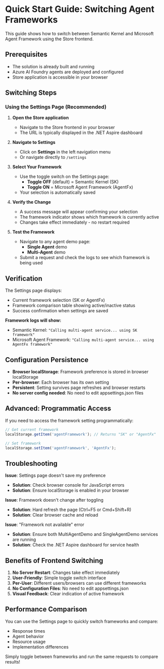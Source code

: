 # Quick Start Guide: Switching Agent Frameworks

This guide shows how to switch between Semantic Kernel and Microsoft Agent Framework using the Store frontend.

## Prerequisites
- The solution is already built and running
- Azure AI Foundry agents are deployed and configured
- Store application is accessible in your browser

## Switching Steps

### Using the Settings Page (Recommended)

1. **Open the Store application**
   - Navigate to the Store frontend in your browser
   - The URL is typically displayed in the .NET Aspire dashboard

2. **Navigate to Settings**
   - Click on **Settings** in the left navigation menu
   - Or navigate directly to `/settings`

3. **Select Your Framework**
   - Use the toggle switch on the Settings page:
     - **Toggle OFF** (default) = Semantic Kernel (SK)
     - **Toggle ON** = Microsoft Agent Framework (AgentFx)
   - Your selection is automatically saved

4. **Verify the Change**
   - A success message will appear confirming your selection
   - The framework indicator shows which framework is currently active
   - Changes take effect immediately - no restart required

5. **Test the Framework**
   - Navigate to any agent demo page:
     - **Single Agent** demo
     - **Multi-Agent** demo
   - Submit a request and check the logs to see which framework is being used

## Verification

The Settings page displays:
- Current framework selection (SK or AgentFx)
- Framework comparison table showing active/inactive status
- Success confirmation when settings are saved

**Framework logs will show:**
- Semantic Kernel: `"Calling multi-agent service... using SK framework"`
- Microsoft Agent Framework: `"Calling multi-agent service... using AgentFx framework"`

## Configuration Persistence

- **Browser localStorage**: Framework preference is stored in browser localStorage
- **Per-browser**: Each browser has its own setting
- **Persistent**: Setting survives page refreshes and browser restarts
- **No server config needed**: No need to edit appsettings.json files

## Advanced: Programmatic Access

If you need to access the framework setting programmatically:

```javascript
// Get current framework
localStorage.getItem('agentFramework'); // Returns "SK" or "AgentFx"

// Set framework
localStorage.setItem('agentFramework', 'AgentFx');
```

## Troubleshooting

**Issue**: Settings page doesn't save my preference
- **Solution**: Check browser console for JavaScript errors
- **Solution**: Ensure localStorage is enabled in your browser

**Issue**: Framework doesn't change after toggling
- **Solution**: Hard refresh the page (Ctrl+F5 or Cmd+Shift+R)
- **Solution**: Clear browser cache and reload

**Issue**: "Framework not available" error
- **Solution**: Ensure both MultiAgentDemo and SingleAgentDemo services are running
- **Solution**: Check the .NET Aspire dashboard for service health

## Benefits of Frontend Switching

1. **No Server Restart**: Changes take effect immediately
2. **User-Friendly**: Simple toggle switch interface
3. **Per-User**: Different users/browsers can use different frameworks
4. **No Configuration Files**: No need to edit appsettings.json
5. **Visual Feedback**: Clear indication of active framework

## Performance Comparison

You can use the Settings page to quickly switch frameworks and compare:
- Response times
- Agent behavior
- Resource usage
- Implementation differences

Simply toggle between frameworks and run the same requests to compare results!

